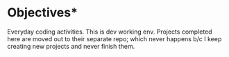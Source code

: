 # Objectives*
Everyday coding activities. This is dev working env. 
Projects completed here are moved out to their separate repo; which never happens b/c I keep creating new projects and never finish them. 